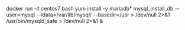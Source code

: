 docker run -it centos7 bash
yum install -y mariadb*
mysql_install_db --user=mysql --ldata=/var/lib/mysql/ --basedir=/usr > /dev/null 2>&1
/usr/bin/mysqld_safe > /dev/null 2>&1 &

